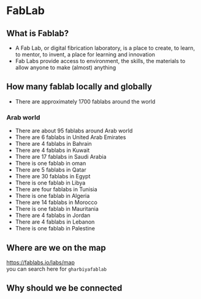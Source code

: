 # FabLab

## What is Fablab?
- A Fab Lab, or digital fibrication laboratory, is a place to create, to learn, to mentor, to invent, a place for learning and innovation  
- Fab Labs provide access to environment, the skills, the materials to allow anyone to make (almost) anything

## How many fablab locally and globally
- There are approximately 1700 fablabs around the world

### Arab world
- There are about 95 fablabs around Arab world
- There are 6 fablabs in United Arab Emirates
- There are 4 fablabs in Bahrain
- There are 4 fablabs in Kuwait
- There are 17 fablabs in Saudi Arabia
- There is one fablab in oman
- There are 5 fablabs in Qatar
- There are 30 fablabs in Egypt
- There is one fablab in Libya
- There are four fablabs in Tunisia
- There is one fablab in Algeria
- There are 14 fablabs in Morocco
- There is one fablab in Mauritania
- There are 4 fablabs in Jordan
- There are 4 fablabs in Lebanon
- There is one fablab in Palestine

## Where are we on the map  
https://fablabs.io/labs/map  
you can search here for `gharbiyafablab`

## Why should we be connected
